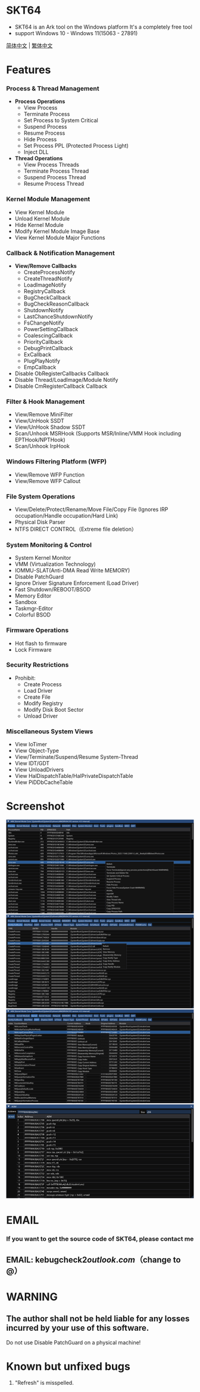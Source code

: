 # SKT64
- SKT64 is an Ark tool on the Windows platform
It's a completely free tool
- support Windows 10 - Windows 11(15063 - 27891)

<a href='./README_zh_cn.md'>简体中文</a> | <a href='./README_zh_hant.md'>繁体中文</a>

# Features  

### Process & Thread Management  
- **Process Operations**  
  - View Process  
  - Terminate Process  
  - Set Process to System Critical  
  - Suspend Process  
  - Resume Process  
  - Hide Process  
  - Set Process PPL (Protected Process Light)  
  - Inject DLL  
- **Thread Operations**  
  - View Process Threads  
  - Terminate Process Thread  
  - Suspend Process Thread  
  - Resume Process Thread  

### Kernel Module Management  
- View Kernel Module  
- Unload Kernel Module  
- Hide Kernel Module  
- Modify Kernel Module Image Base  
- View Kernel Module Major Functions  

### Callback & Notification Management  
- **View/Remove Callbacks**  
  - CreateProcessNotify  
  - CreateThreadNotify  
  - LoadImageNotify  
  - RegistryCallback  
  - BugCheckCallback  
  - BugCheckReasonCallback  
  - ShutdownNotify  
  - LastChanceShutdownNotify  
  - FsChangeNotify  
  - PowerSettingCallback  
  - CoalescingCallback  
  - PriorityCallback  
  - DebugPrintCallback  
  - ExCallback  
  - PlugPlayNotify  
  - EmpCallback  
- Disable ObRegisterCallbacks Callback  
- Disable Thread/LoadImage/Module Notify
- Disable CmRegisterCallback Callback

### Filter & Hook Management  
- View/Remove MiniFilter  
- View/UnHook SSDT  
- View/UnHook Shadow SSDT  
- Scan/Unhook MSRHook (Supports MSR/Inline/VMM Hook including EPTHook/NPTHook)  
- Scan/Unhook IrpHook  

### Windows Filtering Platform (WFP)  
- View/Remove WFP Function  
- View/Remove WFP Callout  

### File System Operations  
- View/Delete/Protect/Rename/Move File/Copy File (Ignores IRP occupation/Handle occupation/Hard Link)  
- Physical Disk Parser
- NTFS DIRECT CONTROL（Extreme file deletion）

### System Monitoring & Control  
- System Kernel Monitor  
- VMM (Virtualization Technology)
- IOMMU-SLAT(Anti-DMA Read Write MEMORY)
- Disable PatchGuard  
- Ignore Driver Signature Enforcement (Load Driver)  
- Fast Shutdown/REBOOT/BSOD  
- Memory Editor  
- Sandbox
- Taskmgr-Editor
- Colorful BSOD  

### Firmware Operations  
- Hot flash to firmware  
- Lock Firmware  

### Security Restrictions  
- Prohibit:  
  - Create Process  
  - Load Driver  
  - Create File  
  - Modify Registry  
  - Modify Disk Boot Sector  
  - Unload Driver  

### Miscellaneous System Views  
- View IoTimer  
- View Object-Type  
- View/Terminate/Suspend/Resume System-Thread  
- View IDT/GDT  
- View UnloadDrivers  
- View HalDispatchTable/HalPrivateDispatchTable
- View PiDDbCacheTable


# Screenshot
<img src="https://github.com/PspExitThread/SKT64/blob/main/Screenshot/1.png"/>
<img src="https://github.com/PspExitThread/SKT64/blob/main/Screenshot/2.png"/>
<img src="https://github.com/PspExitThread/SKT64/blob/main/Screenshot/3.png"/>
<img src="https://github.com/PspExitThread/SKT64/blob/main/Screenshot/4.png"/>


# EMAIL
### If you want to get the source code of SKT64, please contact me
## EMAIL: kebugcheck2$outlook.com（$change to @）



# WARNING
## The author shall not be held liable for any losses incurred by your use of this software.
Do not use Disable PatchGuard on a physical machine!


# Known but unfixed bugs
1. "Refresh" is misspelled.
